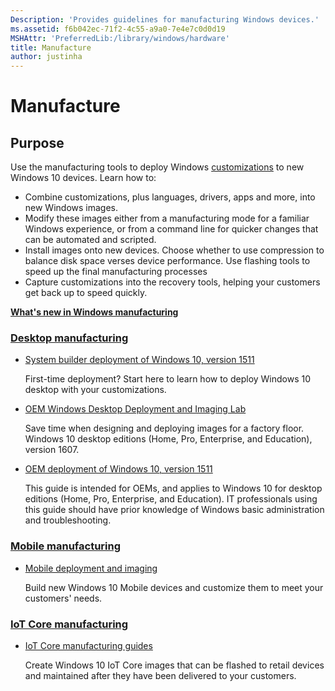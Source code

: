 ```yaml
---
Description: 'Provides guidelines for manufacturing Windows devices.'
ms.assetid: f6b042ec-71f2-4c55-a9a0-7e4e7c0d0d19
MSHAttr: 'PreferredLib:/library/windows/hardware'
title: Manufacture
author: justinha
---
```


# Manufacture


## <span id="purpose"></span>Purpose


Use the manufacturing tools to deploy Windows [customizations](https://msdn.microsoft.com/library/windows/hardware/mt269765.aspx) to new Windows 10 devices. Learn how to:

-   Combine customizations, plus languages, drivers, apps and more, into new Windows images.
-   Modify these images either from a manufacturing mode for a familiar Windows experience, or from a command line for quicker changes that can be automated and scripted.
-   Install images onto new devices. Choose whether to use compression to balance disk space verses device performance. Use flashing tools to speed up the final manufacturing processes
-   Capture customizations into the recovery tools, helping your customers get back up to speed quickly.

**[What's new in Windows manufacturing](whats-new-in-windows-manufacturing.md)**

### [Desktop manufacturing](desktop/index.md)
* [System builder deployment of Windows 10, version 1511](desktop/system-builder-deployment-of-windows-10-for-desktop-editions.md)

   First-time deployment? Start here to learn how to deploy Windows 10 desktop with your customizations.

* [OEM Windows Desktop Deployment and Imaging Lab](desktop/oem-windows-deployment-and-imaging-walkthrough.md)

   Save time when designing and deploying images for a factory floor. Windows 10 desktop editions (Home, Pro, Enterprise, and Education), version 1607.

* [OEM deployment of Windows 10, version 1511](desktop/oem-deployment-of-windows-10-for-desktop-editions.md)

   This guide is intended for OEMs, and applies to Windows 10 for desktop editions (Home, Pro, Enterprise, and Education). IT professionals using this guide should have prior knowledge of Windows basic administration and troubleshooting.

### [Mobile manufacturing](mobile/index.md)

* [Mobile deployment and imaging](mobile/mobile-deployment-and-imaging.md)

  Build new Windows 10 Mobile devices and customize them to meet your customers' needs.

### [IoT Core manufacturing](iot/index.md)

* [IoT Core manufacturing guides](iot/iot-core-manufacturing-guide.md)

   Create Windows 10 IoT Core images that can be flashed to retail devices and maintained after they have been delivered to your customers.
